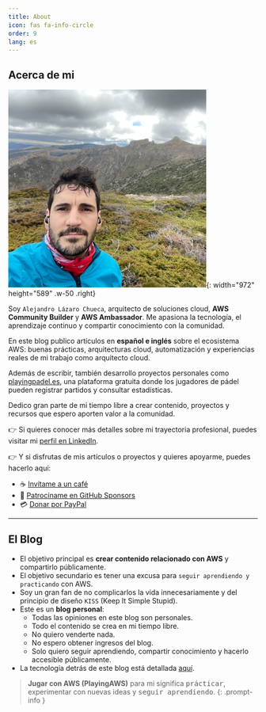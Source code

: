 ```yaml
---
title: About
icon: fas fa-info-circle
order: 9
lang: es
---
```


## Acerca de mi

![me](/assets/img/alejandro_moncayo.jpeg){: width="972" height="589" .w-50 .right}

Soy `Alejandro Lázaro Chueca`, arquitecto de soluciones cloud, **AWS Community Builder** y **AWS Ambassador**. Me apasiona la tecnología, el aprendizaje continuo y compartir conocimiento con la comunidad.

En este blog publico artículos en **español e inglés** sobre el ecosistema AWS: buenas prácticas, arquitecturas cloud, automatización y experiencias reales de mi trabajo como arquitecto cloud.

Además de escribir, también desarrollo proyectos personales como [playingpadel.es](https://playingpadel.es), una plataforma gratuita donde los jugadores de pádel pueden registrar partidos y consultar estadísticas.

Dedico gran parte de mi tiempo libre a crear contenido, proyectos y recursos que espero aporten valor a la comunidad.

👉 Si quieres conocer más detalles sobre mi trayectoria profesional, puedes visitar mi [perfil en LinkedIn](https://www.linkedin.com/in/alejandro-lazaro-chueca/).

👉 Y si disfrutas de mis artículos o proyectos y quieres apoyarme, puedes hacerlo aquí:

- ☕ [Invítame a un café](https://buymeacoffee.com/alazaroc)
- 💖 [Patrocíname en GitHub Sponsors](https://github.com/sponsors/alazaroc)
- 💳 [Donar por PayPal](https://paypal.me/alazaroc1)

---

## El Blog

- El objetivo principal es **crear contenido relacionado con AWS** y compartirlo públicamente.
- El objetivo secundario es tener una excusa para `seguir aprendiendo y practicando` con AWS.
- Soy un gran fan de no complicarlos la vida innecesariamente y del principio de diseño `KISS` (Keep It Simple Stupid).
- Este es un **blog personal**:
  - Todas las opiniones en este blog son personales.
  - Todo el contenido se crea en mi tiempo libre.
  - No quiero venderte nada.
  - No espero obtener ingresos del blog.
  - Solo quiero seguir aprendiendo, compartir conocimiento y hacerlo accesible públicamente.
- La tecnología detrás de este blog está detallada [aquí](/posts/the-technology-behind-this-blog/).

> **Jugar con AWS (PlayingAWS)** para mi significa <kbd>prácticar</kbd>, experimentar con nuevas ideas y <kbd>seguir aprendiendo</kbd>.
{: .prompt-info }
